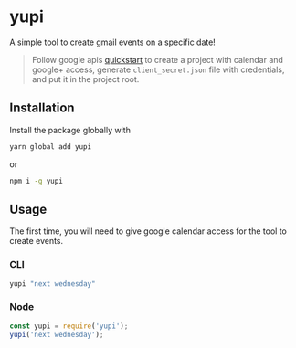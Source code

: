 # yupi

A simple tool to create gmail events on a specific date!

> Follow google apis [quickstart](https://developers.google.com/google-apps/calendar/quickstart/nodejs#step_1_turn_on_the_api_name)
to create a project with calendar and google+ access, generate `client_secret.json` file with credentials,
and put it in the project root.

## Installation

Install the package globally with

```bash
yarn global add yupi
```

or

```bash
npm i -g yupi
```

## Usage

The first time, you will need to give google calendar access for the tool to create events.

### CLI

```bash
yupi "next wednesday"
```

### Node

```javascript
const yupi = require('yupi');
yupi('next wednesday');
```

